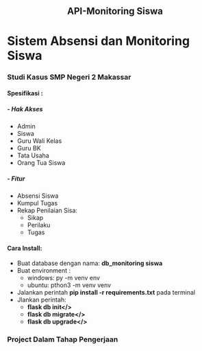 <h2 align="center">API-Monitoring Siswa</h2>

# Sistem Absensi dan Monitoring Siswa
### Studi Kasus SMP Negeri 2 Makassar
#### Spesifikasi :
##### - Hak Akses
- Admin
- Siswa
- Guru Wali Kelas
- Guru BK
- Tata Usaha
- Orang Tua Siswa

##### - Fitur
- Absensi Siswa
- Kumpul Tugas
- Rekap Penilaian Sisa:
  - Sikap
  - Perilaku
  - Tugas
  
#### Cara Install:
- Buat database dengan nama: <b>db_monitoring siswa</b>
- Buat environment :
  - windows: py -m venv env
  - ubuntu: pthon3 -m venv venv
- Jalankan perintah <b>pip install -r requirements.txt</b> pada terminal
- Jlankan perintah:
  - <b>flask db init</>
  - <b>flask db migrate</>
  - <b>flask db upgrade</>
### Project Dalam Tahap Pengerjaan

